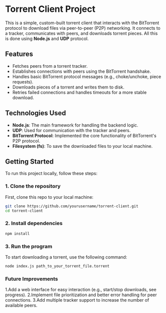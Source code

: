 # Torrent Client Project

This is a simple, custom-built torrent client that interacts with the BitTorrent protocol to download files via peer-to-peer (P2P) networking. It connects to a tracker, communicates with peers, and downloads torrent pieces. All this is done using **Node.js** and **UDP** protocol.

## Features

- Fetches peers from a torrent tracker.
- Establishes connections with peers using the BitTorrent handshake.
- Handles basic BitTorrent protocol messages (e.g., choke/unchoke, piece requests).
- Downloads pieces of a torrent and writes them to disk.
- Retries failed connections and handles timeouts for a more stable download.

## Technologies Used

- **Node.js**: The main framework for handling the backend logic.
- **UDP**: Used for communication with the tracker and peers.
- **BitTorrent Protocol**: Implemented the core functionality of BitTorrent's P2P protocol.
- **Filesystem (fs)**: To save the downloaded files to your local machine.

## Getting Started

To run this project locally, follow these steps:

### 1. Clone the repository
First, clone this repo to your local machine:
```bash
git clone https://github.com/yourusername/torrent-client.git
cd torrent-client
```
### 2. Install dependencies
```bash
npm install
```
### 3. Run the program
To start downloading a torrent, use the following command:
```bash
node index.js path_to_your_torrent_file.torrent
```
### Future Improvements
1.Add a web interface for easy interaction (e.g., start/stop downloads, see progress).
2.Implement file prioritization and better error handling for peer connections.
3.Add multiple tracker support to increase the number of available peers.
